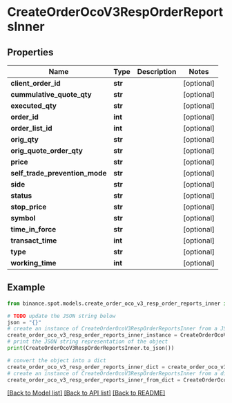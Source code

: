 # CreateOrderOcoV3RespOrderReportsInner


## Properties

Name | Type | Description | Notes
------------ | ------------- | ------------- | -------------
**client_order_id** | **str** |  | [optional] 
**cummulative_quote_qty** | **str** |  | [optional] 
**executed_qty** | **str** |  | [optional] 
**order_id** | **int** |  | [optional] 
**order_list_id** | **int** |  | [optional] 
**orig_qty** | **str** |  | [optional] 
**orig_quote_order_qty** | **str** |  | [optional] 
**price** | **str** |  | [optional] 
**self_trade_prevention_mode** | **str** |  | [optional] 
**side** | **str** |  | [optional] 
**status** | **str** |  | [optional] 
**stop_price** | **str** |  | [optional] 
**symbol** | **str** |  | [optional] 
**time_in_force** | **str** |  | [optional] 
**transact_time** | **int** |  | [optional] 
**type** | **str** |  | [optional] 
**working_time** | **int** |  | [optional] 

## Example

```python
from binance.spot.models.create_order_oco_v3_resp_order_reports_inner import CreateOrderOcoV3RespOrderReportsInner

# TODO update the JSON string below
json = "{}"
# create an instance of CreateOrderOcoV3RespOrderReportsInner from a JSON string
create_order_oco_v3_resp_order_reports_inner_instance = CreateOrderOcoV3RespOrderReportsInner.from_json(json)
# print the JSON string representation of the object
print(CreateOrderOcoV3RespOrderReportsInner.to_json())

# convert the object into a dict
create_order_oco_v3_resp_order_reports_inner_dict = create_order_oco_v3_resp_order_reports_inner_instance.to_dict()
# create an instance of CreateOrderOcoV3RespOrderReportsInner from a dict
create_order_oco_v3_resp_order_reports_inner_from_dict = CreateOrderOcoV3RespOrderReportsInner.from_dict(create_order_oco_v3_resp_order_reports_inner_dict)
```
[[Back to Model list]](../README.md#documentation-for-models) [[Back to API list]](../README.md#documentation-for-api-endpoints) [[Back to README]](../README.md)


